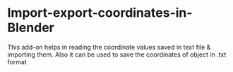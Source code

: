 # Import-export-coordinates-in-Blender
This add-on helps in reading the coordinate values saved in text file &amp; importing them. Also it can be used to save the coordinates of object in .txt format
